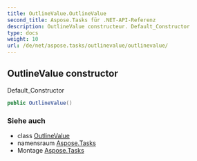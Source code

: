 ```yaml
---
title: OutlineValue.OutlineValue
second_title: Aspose.Tasks für .NET-API-Referenz
description: OutlineValue constructeur. Default_Constructor
type: docs
weight: 10
url: /de/net/aspose.tasks/outlinevalue/outlinevalue/
---
```

## OutlineValue constructor

Default_Constructor

```csharp
public OutlineValue()
```

### Siehe auch

* class [OutlineValue](../)
* namensraum [Aspose.Tasks](../../outlinevalue/)
* Montage [Aspose.Tasks](../../../)


